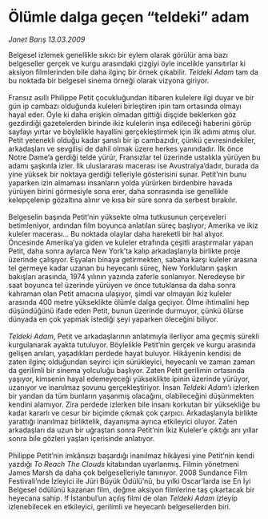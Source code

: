 # Ölümle dalga geçen “teldeki” adam

*Janet Barış 13.03.2009*

<div class="taraf_structure_2col_1zq">
<div class="margen_n">



 <p>Belgesel izlemek genellikle sıkıcı bir eylem olarak görülür ama bazı belgeseller gerçek ve kurgu arasındaki çizgiyi öyle incelikle yansıtırlar ki aksiyon filmlerinden bile daha ilginç bir örnek çıkabilir. <i>Teldeki Adam</i> tam da bu noktada bir belgesel sinema örneği olarak vizyona giriyor. <br/><br/>Fransız asıllı Philippe Petit çocukluğundan itibaren kulelere ilgi duyar ve bir gün ip cambazı olduğunda kuleleri birleştiren ipin tam ortasında olmayı hayal eder. Öyle ki daha erişkin olmadan gittiği dişçide beklerken göz gezdirdiği gazetelerden birinde ikiz kulelerin inşa edileceği haberini görüp sayfayı yırtar ve böylelikle hayallini gerçekleştirmek için ilk adımı atmış olur. Petit yetenekli olduğu kadar şanslı bir ip cambazıdır, çünkü çevresindekiler, arkadaşları ve sevgilisi de dahil olmak üzere herkes yanındadır. İlk önce Notre Dame’a gerdiği telde yürür, Fransızlar tel üzerinde ustalıkla yürüyen bu adamı şaşkınla izler. İlk uluslararası macerası ise Avustralya’dadır, burada da yine yüksek bir noktaya gerdiği telleriyle gösterisini sunar. Petit’nin bunu yaparken izin almaması insanların yolda yürürken birdenbire havada yürüyen birini görmesiyle sona erer, daha sonrasında ise genellikle kelepçelenip gözaltına alınır ve kısa bir süre sonra da serbest bırakılır. <br/><br/>Belgeselin başında Petit’nin yüksekte olma tutkusunun çerçeveleri betimleniyor, ardından film boyunca anlatılan süreç başlıyor; Amerika ve ikiz kuleler macerası... Bu noktada olaylar daha hareketli bir hal alıyor. Öncesinde Amerika’ya giden ve kuleler etrafında çeşitli araştırmalar yapan Petit, daha sonra aylarca New York’ta kalıp arkadaşlarıyla birlikte proje üzerinde çalışıyor. Eşyaları binaya getirmekten, sabaha karşı kuleler arasına tel germeye kadar uzanan bu heyecanlı süreç, New Yorkluların şaşkın bakışları arasında, 1974 yılının yazında zaferle sonlanıyor. Neredeyse bir saat boyunca tel üzerinde yürüyen ve önce tutuklansa da daha sonra kahraman olan Petit amacına ulaşıyor, şimdi var olmayan ikiz kuleler arasında 400 metre yükseklikte ölümle dalga geçiyor. Ölme ihtimalini hep düşündüğünü ifade eden Petit, bunun üzerinde durmuyor, çünkü ölürse dünyada en çok yapmak istediği şeyi yaparken öleceğini biliyor. <i><br/><br/>Teldeki Adam</i>, Petit ve arkadaşlarının anlatımıyla ilerliyor ama geçmiş sürekli kurgulanarak ayakta tutuluyor. Böylelikle Petit’nin gerçek ve kurgu arasında gelişen anıları, yaşadıkları perdede hayat buluyor. Hikâyenin kendisi de zaten ilginç olduğundan seyirci için sürükleyici, heyecanlı ve zaman zaman da gerilimli bir sinema yolculuğu başlıyor. Zaten Petit gerilimin ortasında yaşıyor, kimsenin hayal edemeyeceği yükseklikte ipinin üzerinde yürüyor, uzanıyor ve inanılmaz şovunu gerçekleştiriyor. İnsan <i>Teldeki Adam</i>’ı izlerken bir yandan da tüm bunların yaşanmış olacağını, olabileceğini düşünmekten kendini alamıyor. Zira perdede izlerken bile insanı korkutan bir yüksekliğe bu kadar kararlı ve cesur bir biçimde çıkmak çok çarpıcı. Arkadaşlarıyla birlikte yarattığı inanılmaz birliktelik, dayanışma ayrıca etkileyici oluyor. Zaten arkadaşları da uzun bir uğraştan sonra Petit’nin İkiz Kuleler’e çıktığı anı yıllar sonra bile gözleri yaşları içerisinde anlatıyor. <br/><br/>Philippe Petit’nin imkânsızı başardığı inanılmaz hikâyesi yine Petit’nin kendi yazdığı <i>To Reach The Clouds</i> kitabından uyarlanmış. Filmin yönetmeni James Marsh da daha çok belgeselleriyle tanınıyor. 2008 Sundance Film Festivali’nde İzleyici ile Jüri Büyük Ödülü’nü, bu yılki Oscar’larda ise En İyi Belgesel ödülünü kazanan film, değme aksiyon filmlerine taş çıkartacak bir heyecana sahip. !f İstanbul’un açılış filmi de olan <i>Teldeki Adam</i> izleyip izlenebilecek en etkileyici, gerilimli ve heyecanlı belgesellerden biri.</p>
<br/>
<br/>
<br/>



<br/>


<div id="taraf_not">
</div>

</div>


</div>
